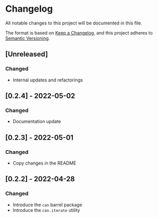 # Changelog

All notable changes to this project will be documented in this file.

The format is based on [Keep a Changelog](https://keepachangelog.com/en/1.0.0/), and this project adheres to [Semantic Versioning](https://semver.org/spec/v2.0.0.html).

## [Unreleased]

### Changed

- Internal updates and refactorings

## [0.2.4] - 2022-05-02

### Changed

- Documentation update

## [0.2.3] - 2022-05-01

### Changed

- Copy changes in the README

## [0.2.2] - 2022-04-28

### Changed

- Introduce the `can` barrel package
- Introduce the `can.iterate` utility
